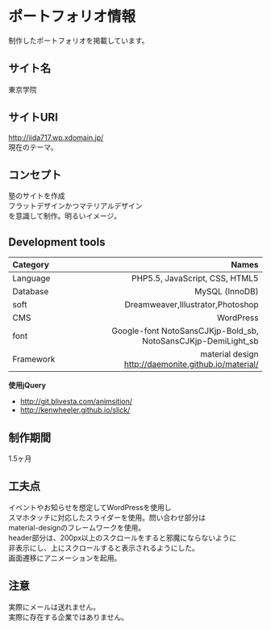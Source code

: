# ポートフォリオ情報
制作したポートフォリオを掲載しています。
## サイト名
東京学院

## サイトURl
http://iida717.wp.xdomain.jp/  
現在のテーマ。

## コンセプト
塾のサイトを作成  
フラットデザインかつマテリアルデザイン  
を意識して制作。明るいイメージ。

## Development tools

| Category | Names |
|:-----------|------------:|
| Language   |  PHP5.5, JavaScript, CSS, HTML5 |
| Database   |  MySQL (InnoDB) |
| soft       |  Dreamweaver,Illustrator,Photoshop|
| CMS        |  WordPress |
| font       |  Google-font NotoSansCJKjp-Bold_sb, NotoSansCJKjp-DemiLight_sb|
| Framework  |  material design　http://daemonite.github.io/material/ |

**使用jQuery**
* http://git.blivesta.com/animsition/
* http://kenwheeler.github.io/slick/


## 制作期間
1.5ヶ月


## 工夫点  
イベントやお知らせを想定してWordPressを使用し  
スマホタッチに対応したスライダーを使用。問い合わせ部分は  
material-designのフレームワークを使用。  
header部分は、200px以上のスクロールをすると邪魔にならないように  
非表示にし、上にスクロールすると表示されるようにした。  
画面遷移にアニメーションを起用。

## 注意
実際にメールは送れません。  
実際に存在する企業ではありません。
